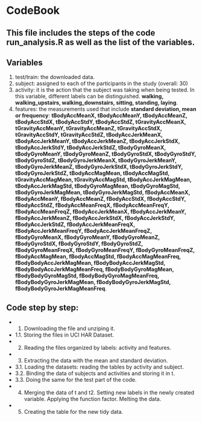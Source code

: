 # CodeBook

## This file includes the steps of the code run_analysis.R as well as the list of the variables.


## Variables
1. test/train: the downloaded data.
2. subject: assigned to each of the participants in the study (overall: 30)
3. activity: it is the action that the subject was taking when being tested. In this variable, different labels can be distinguished. **walking, walking_upstairs, walking_downstairs, sitting, standing, laying**. 
4. features: the measurements used that include **standard deviation, mean or frequency**: **tBodyAccMeanX, tBodyAccMeanY, tBodyAccMeanZ, tBodyAccStdX, tBodyAccStdY, tBodyAccStdZ, tGravityAccMeanX, tGravityAccMeanY, tGravityAccMeanZ, tGravityAccStdX, tGravityAccStdY, tGravityAccStdZ, tBodyAccJerkMeanX, tBodyAccJerkMeanY, tBodyAccJerkMeanZ, tBodyAccJerkStdX, tBodyAccJerkStdY, tBodyAccJerkStdZ, tBodyGyroMeanX, tBodyGyroMeanY, tBodyGyroMeanZ, tBodyGyroStdX, tBodyGyroStdY, tBodyGyroStdZ, tBodyGyroJerkMeanX, tBodyGyroJerkMeanY, tBodyGyroJerkMeanZ, tBodyGyroJerkStdX, tBodyGyroJerkStdY, tBodyGyroJerkStdZ, tBodyAccMagMean, tBodyAccMagStd, tGravityAccMagMean, tGravityAccMagStd, tBodyAccJerkMagMean, tBodyAccJerkMagStd, tBodyGyroMagMean, tBodyGyroMagStd, tBodyGyroJerkMagMean, tBodyGyroJerkMagStd, fBodyAccMeanX, fBodyAccMeanY, fBodyAccMeanZ, fBodyAccStdX, fBodyAccStdY, fBodyAccStdZ, fBodyAccMeanFreqX, fBodyAccMeanFreqY, fBodyAccMeanFreqZ, fBodyAccJerkMeanX, fBodyAccJerkMeanY, fBodyAccJerkMeanZ, fBodyAccJerkStdX, fBodyAccJerkStdY, fBodyAccJerkStdZ, fBodyAccJerkMeanFreqX, fBodyAccJerkMeanFreqY, fBodyAccJerkMeanFreqZ, fBodyGyroMeanX, fBodyGyroMeanY, fBodyGyroMeanZ, fBodyGyroStdX, fBodyGyroStdY, fBodyGyroStdZ, fBodyGyroMeanFreqX, fBodyGyroMeanFreqY, fBodyGyroMeanFreqZ, fBodyAccMagMean, fBodyAccMagStd, fBodyAccMagMeanFreq, fBodyBodyAccJerkMagMean, fBodyBodyAccJerkMagStd, fBodyBodyAccJerkMagMeanFreq, fBodyBodyGyroMagMean, fBodyBodyGyroMagStd, fBodyBodyGyroMagMeanFreq, fBodyBodyGyroJerkMagMean, fBodyBodyGyroJerkMagStd, fBodyBodyGyroJerkMagMeanFreq**.


## Code step by step:
* 1. Downloading the file and unziping it.
* 1.1. Storing the files in UCI HAR Dataset.
* 2. Reading the files organized by labels: activity and features.
* 3. Extracting the data with the mean and standard deviation.
* 3.1. Loading the datasets: reading the tables by activity and subject.
* 3.2. Binding the data of subjects and activities and storing it in t.
* 3.3. Doing the same for the test part of the code.
* 4. Merging the data of t and t2. Setting new labels in the newly created variable. Applying the function factor. Melting the data.
* 5. Creating the table for the new tidy data.
